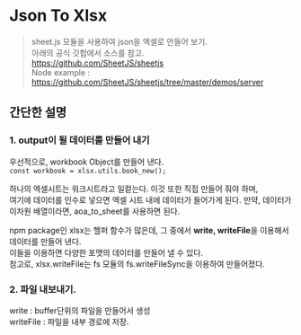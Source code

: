 # Json To Xlsx

> sheet.js 모듈을 사용하여 json을 엑셀로 만들어 보기.   
> 아래의 공식 깃헙에서 소스를 참고.    
> https://github.com/SheetJS/sheetjs    
> Node example : https://github.com/SheetJS/sheetjs/tree/master/demos/server   

## 간단한 설명

### 1. output이 될 데이터를 만들어 내기

우선적으로, workbook Object를 만들어 낸다.      
`const workbook = xlsx.utils.book_new();`

하나의 엑셀시트는 워크시트라고 일컽는다. 이것 또한 직접 만들어 줘야 하며,    
여기에 데이터를 인수로 넣으면 엑셀 시트 내에 데이터가 들어가게 된다.
만약, 데이터가 이차원 배열이라면, aoa_to_sheet를 사용하면 된다.     

npm package인 xlsx는 헬퍼 함수가 많은데, 그 중에서 **write, writeFile**을 이용해서 데이터를 만들어 낸다.    
이들을 이용하면 다양한 포맷의 데이터를 만들어 낼 수 있다.     
참고로, xlsx.writeFile는 fs 모듈의 fs.writeFileSync을 이용하여 만들어졌다.    

### 2. 파일 내보내기.
write : buffer단위의 파일을 만들어서 생성    
writeFile : 파일을 내부 경로에 저장.     

